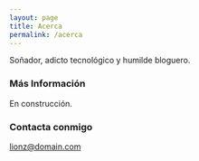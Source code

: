 ```yaml
---
layout: page
title: Acerca
permalink: /acerca
---
```


So&ntilde;ador, adicto tecnol&oacute;gico y humilde bloguero.

### M&aacute;s Informaci&oacute;n

En construcci&oacute;n.

### Contacta conmigo

[lionz@domain.com](mailto:lionz@domain.com)
